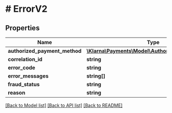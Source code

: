 # # ErrorV2

## Properties

Name | Type | Description | Notes
------------ | ------------- | ------------- | -------------
**authorized_payment_method** | [**\Klarna\Payments\Model\AuthorizedPaymentMethod**](AuthorizedPaymentMethod.md) |  | [optional]
**correlation_id** | **string** |  | [optional]
**error_code** | **string** |  | [optional]
**error_messages** | **string[]** |  | [optional]
**fraud_status** | **string** |  | [optional]
**reason** | **string** |  | [optional]

[[Back to Model list]](../../README.md#models) [[Back to API list]](../../README.md#endpoints) [[Back to README]](../../README.md)
